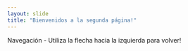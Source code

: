 ```yaml
---
layout: slide
title: "Bienvenidos a la segunda página!"
---
```

Navegación - 
Utiliza la flecha hacia la izquierda para volver!

